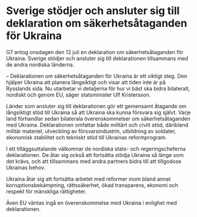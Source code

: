 # Sverige stödjer och ansluter sig till deklaration om säkerhetsåtaganden för Ukraina

G7 antog onsdagen den 12 juli en deklaration om säkerhetsåtaganden för Ukraina. Sverige stödjer och ansluter sig till deklarationen tillsammans med de andra nordiska länderna.

– Deklarationen om säkerhetsåtaganden för Ukraina är ett viktigt steg. Den hjälper Ukraina att planera långsiktigt och visar att tiden inte är på Rysslands sida. Nu utarbetar vi detaljerna för hur vi bäst ska bidra bilateralt, nordiskt och genom EU, säger statsminister Ulf Kristersson.

Länder som ansluter sig till deklarationen gör ett gemensamt åtagande om långsiktigt stöd till Ukraina så att Ukraina ska kunna försvara sig självt. Varje land förhandlar sedan bilaterala överenskommelser om säkerhetsåtaganden med Ukraina. Deklarationen omfattar både militärt och civilt stöd, däribland militär materiel, utveckling av försvarsindustrin, utbildning av soldater, ekonomisk stabilitet och tekniskt stöd till Ukrainas reformprogram.

I ett tilläggsuttalande välkomnar de nordiska stats- och regeringscheferna deklarationen. De åtar sig också att fortsätta stödja Ukraina så länge som det krävs, och att tillsammans med andra partners bidra till att tillgodose Ukrainas behov.

Ukraina åtar sig att fortsätta arbetet med reformer inom bland annat korruptionsbekämpning, rättssäkerhet, ökad transparens, ekonomi och respekt för mänskliga rättigheter.

Även EU väntas ingå en överenskommelse med Ukraina i enlighet med deklarationen.
